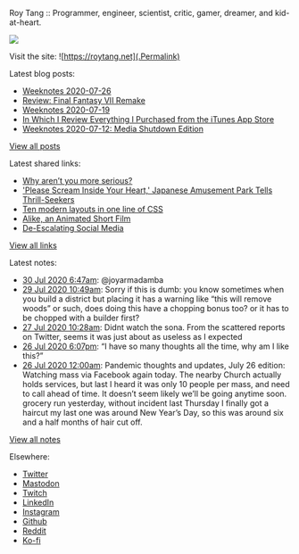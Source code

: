 Roy Tang :: Programmer, engineer, scientist, critic, gamer, dreamer, and kid-at-heart.

![](https://roytang.net/img/profile.jpg)

Visit the site: ![https://roytang.net](.Permalink)

Latest blog posts:
    

- [Weeknotes 2020-07-26](https://roytang.net/2020/07/weeknotes-07-26/)
- [Review: Final Fantasy VII Remake](https://roytang.net/2020/07/ff7r-review/)
- [Weeknotes 2020-07-19](https://roytang.net/2020/07/weeknotes-07-19/)
- [In Which I Review Everything I Purchased from the iTunes App Store](https://roytang.net/2020/07/itunes-purchases/)
- [Weeknotes 2020-07-12: Media Shutdown Edition](https://roytang.net/2020/07/weeknotes-07-12/)

[View all posts](https://roytang.net/blog)

Latest shared links:
    

- [Why aren’t you more serious?](https://roytang.net/2020/07/why-arent-you-more-serious/)
- [&#39;Please Scream Inside Your Heart,&#39; Japanese Amusement Park Tells Thrill-Seekers](https://roytang.net/2020/07/please-scream-inside-your-heart-japanese-amusement-park-tells-thrill-seekers/)
- [Ten modern layouts in one line of CSS](https://roytang.net/2020/07/ten-modern-layouts-in-one-line-of-css/)
- [Alike, an Animated Short Film](https://roytang.net/2020/07/alike-an-animated-short-film/)
- [De-Escalating Social Media](https://roytang.net/2020/07/de-escalating-social-media/)

[View all links](https://roytang.net/links)

Latest notes:
    

- [30 Jul 2020 6:47am](https://roytang.net/2020/07/1288727836597948416/): @joyarmadamba
- [29 Jul 2020 10:49am](https://roytang.net/2020/07/fzly4su/): Sorry if this is dumb: you know sometimes when you build a district but placing it has a warning like “this will remove woods” or such, does doing this have a chopping bonus too? or it has to be chopped with a builder first?
- [27 Jul 2020 10:28am](https://roytang.net/2020/07/1287696418723909632/): Didnt watch the sona. From the scattered reports on Twitter, seems it was just about as useless as I expected
- [26 Jul 2020 6:07pm](https://roytang.net/2020/07/1287449421962125312/): &ldquo;I have so many thoughts all the time, why am I like this?&rdquo;
- [26 Jul 2020 12:00am](https://roytang.net/2020/07/covid19-07-26/): Pandemic thoughts and updates, July 26 edition:
 Watching mass via Facebook again today. The nearby Church actually holds services, but last I heard it was only 10 people per mass, and need to call ahead of time. It doesn&rsquo;t seem likely we&rsquo;ll be going anytime soon. grocery run yesterday, without incident last Thursday I finally got a haircut my last one was around New Year&rsquo;s Day, so this was around six and a half months of hair cut off.

[View all notes](https://roytang.net/notes)

Elsewhere:

- [Twitter](https://twitter.com/roytang)
- [Mastodon](https://mastodon.technology/@roytang)
- [Twitch](https://twitch.tv/twitchyroy)
- [LinkedIn](https://www.linkedin.com/in/roytang)
- [Instagram](https://instagram.com/roytang0400)
- [Github](https://github.com/roytang)
- [Reddit](https://reddit.com/u/hungryroy)
- [Ko-fi](https://ko-fi.com/roytang)